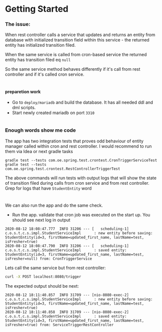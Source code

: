 # Getting Started

### The issue: 
When rest controller calls a service that updates and returns an entity from database with initialized transition field
within this service - the returned entity has initialized transition filed.

When the same service is called from cron-based service the returned entity has  transition filed eq `null`

So the same service method  behaves differently if it's call from rest controller and if it's called cron service.
#
#### preparetion work


* Go to `deploy/mariadb` and build the database. It has all needed ddl and dml scripts.
* Start newly created mariadb on port `3310` 
#
### Enough words show me code 
The app has two integration tests that proves odd behaviour of entity manager called within cron and rest controller.
I would recommend to run them via Idea or next gradle tasks
```
gradle test --tests com.oe.spring.test.crontest.CronTriggerServiceTest 
gradle test --tests com.oe.spring.test.crontest.RestControllerTriggerTest
```
The above commands will run tests with output logs that will show the state of transition filed during calls from cron 
service and from rest controller. Grep for logs that have `StudentEntity` word
#
We can also run the app and do the same check.
* Run the app. validate that cron job was executed on the start up. You should see next log in output 
```$xslt
2020-08-12 18:08:47.777  INFO 31206 --- [   scheduling-1] c.o.s.t.c.s.impl.StudentServiceImpl      : new entity before saving: StudentEntity(id=3, firstName=updated_first_name, lastName=test, isFresher=true)
2020-08-12 18:08:47.790  INFO 31206 --- [   scheduling-1] c.o.s.t.c.s.impl.StudentServiceImpl      : saved entity: StudentEntity(id=3, firstName=updated_first_name, lastName=test, isFresher=null) from: CronTriggerService 
```
Lets call the same service but from rest controller: 
```bash
curl -X POST localhost:8080/trigger
```
The expected output should be next: 
```
2020-08-12 18:11:40.857  INFO 31709 --- [nio-8080-exec-2] c.o.s.t.c.s.impl.StudentServiceImpl      : new entity before saving: StudentEntity(id=3, firstName=updated_first_name, lastName=test, isFresher=true)
2020-08-12 18:11:40.858  INFO 31709 --- [nio-8080-exec-2] c.o.s.t.c.s.impl.StudentServiceImpl      : saved entity: StudentEntity(id=3, firstName=updated_first_name, lastName=test, isFresher=true) from: ServiceTriggerRestController 
```


